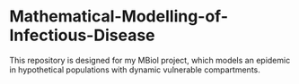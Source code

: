 # Mathematical-Modelling-of-Infectious-Disease
This repository is designed for my MBiol project, which models an epidemic in hypothetical populations with dynamic vulnerable compartments. 
